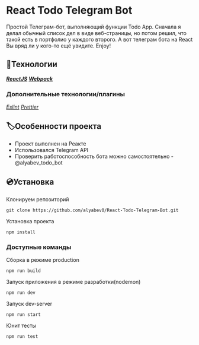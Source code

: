 # React Todo Telegram Bot
Простой Телеграм-бот, выполняющий функции Todo App. Сначала я делал обычный список дел в виде веб-страницы, но потом решил, что такой есть в портфолио у каждого второго. А вот телеграм бота на React Вы вряд ли у кого-то ещё увидите. Enjoy!

## 🤖Технологии
***[ReactJS](https://ru.reactjs.org/)***
***[Webpack](https://webpack.js.org/)***

### Дополнительные технологии/плагины
*[Eslint](https://eslint.org/)*
*[Prettier](https://prettier.io/)*

## 🏷️Особенности проекта
- Проект выполнен на Реакте
- Использовался Telegram API
- Проверить работоспособность бота можно самостоятельно - @alyabev_todo_bot


## 💿Установка

Клонируем репозиторий
```
git clone https://github.com/alyabev0/React-Todo-Telegram-Bot.git
```
Установка проекта
```
npm install
```

### Доступные команды
Сборка в режиме production
```
npm run build
```
Запуск приложения в режиме разработки(nodemon)
```
npm run dev
```
Запуск dev-server
```
npm run start
```
Юнит тесты
```
npm run test
```
